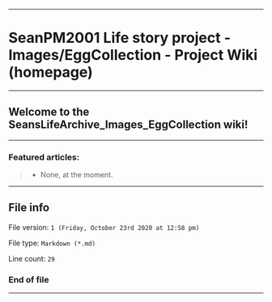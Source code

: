 
***

# SeanPM2001 Life story project - Images/EggCollection - Project Wiki (homepage)

***

## Welcome to the SeansLifeArchive_Images_EggCollection wiki!

***

### Featured articles:

> * None, at the moment.

***

## File info

File version: `1 (Friday, October 23rd 2020 at 12:58 pm)`

File type: `Markdown (*.md)`

Line count: `29`

### End of file

***
